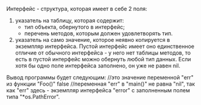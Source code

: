 Интерфейс - структура, которая имеет в себе 2 поля:
1) указатель на таблицу, которая содержит:
    - тип объекта, обернутого в интерфейс;
    - перечень методов, которым должен удовлетворять тип.
2) указатель на само значение, которое неявно копируется в экземпляр интерфейса.
Пустой интерфейс имеет оно единственное отличие от обычного интерфейса - у него нет таблицы методов, то есть в пустой интерфейс можно обернуть любой тип данных.
Если хотя бы одно поле интерфейса заполнено, он уже не равен nil.

Вывод программы будет следующим:
<nil> //это значение переменной "err" из функции "Foo()"
false //переменная "err" в "main()" не равна "nil", так как "err" здесь - экземпляр интерфейса "error" c заполненным полем типа "*os.PathError".
